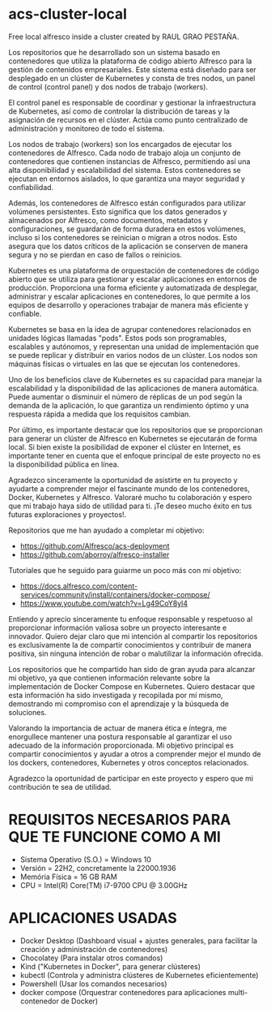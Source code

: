 # acs-cluster-local
Free local alfresco inside a cluster created by RAUL GRAO PESTAÑA.

Los repositorios que he desarrollado son un sistema basado en contenedores que utiliza la plataforma de código abierto Alfresco para la gestión de contenidos empresariales. Este sistema está diseñado para ser desplegado en un clúster de Kubernetes y consta de tres nodos, un panel de control (control panel) y dos nodos de trabajo (workers).

El control panel es responsable de coordinar y gestionar la infraestructura de Kubernetes, así como de controlar la distribución de tareas y la asignación de recursos en el clúster. Actúa como punto centralizado de administración y monitoreo de todo el sistema.

Los nodos de trabajo (workers) son los encargados de ejecutar los contenedores de Alfresco. Cada nodo de trabajo aloja un conjunto de contenedores que contienen instancias de Alfresco, permitiendo así una alta disponibilidad y escalabilidad del sistema. Estos contenedores se ejecutan en entornos aislados, lo que garantiza una mayor seguridad y confiabilidad.

Además, los contenedores de Alfresco están configurados para utilizar volúmenes persistentes. Esto significa que los datos generados y almacenados por Alfresco, como documentos, metadatos y configuraciones, se guardarán de forma duradera en estos volúmenes, incluso si los contenedores se reinician o migran a otros nodos. Esto asegura que los datos críticos de la aplicación se conserven de manera segura y no se pierdan en caso de fallos o reinicios.

Kubernetes es una plataforma de orquestación de contenedores de código abierto que se utiliza para gestionar y escalar aplicaciones en entornos de producción. Proporciona una forma eficiente y automatizada de desplegar, administrar y escalar aplicaciones en contenedores, lo que permite a los equipos de desarrollo y operaciones trabajar de manera más eficiente y confiable.

Kubernetes se basa en la idea de agrupar contenedores relacionados en unidades lógicas llamadas "pods". Estos pods son programables, escalables y autónomos, y representan una unidad de implementación que se puede replicar y distribuir en varios nodos de un clúster. Los nodos son máquinas físicas o virtuales en las que se ejecutan los contenedores.

Uno de los beneficios clave de Kubernetes es su capacidad para manejar la escalabilidad y la disponibilidad de las aplicaciones de manera automática. Puede aumentar o disminuir el número de réplicas de un pod según la demanda de la aplicación, lo que garantiza un rendimiento óptimo y una respuesta rápida a medida que los requisitos cambian.

Por último, es importante destacar que los repositorios que se proporcionan para generar un clúster de Alfresco en Kubernetes se ejecutarán de forma local. Si bien existe la posibilidad de exponer el clúster en Internet, es importante tener en cuenta que el enfoque principal de este proyecto no es la disponibilidad pública en línea.

Agradezco sinceramente la oportunidad de asistirte en tu proyecto y ayudarte a comprender mejor el fascinante mundo de los contenedores, Docker, Kubernetes y Alfresco. Valoraré mucho tu colaboración y espero que mi trabajo haya sido de utilidad para ti. ¡Te deseo mucho éxito en tus futuras exploraciones y proyectos!.

Repositorios que me han ayudado a completar mi objetivo:
- https://github.com/Alfresco/acs-deployment
- https://github.com/aborroy/alfresco-installer

Tutoriales que he seguido para guiarme un poco más con mi objetivo:
- https://docs.alfresco.com/content-services/community/install/containers/docker-compose/
- https://www.youtube.com/watch?v=Lg49CoY8yl4

Entiendo y aprecio sinceramente tu enfoque responsable y respetuoso al proporcionar información valiosa sobre un proyecto interesante e innovador. Quiero dejar claro que mi intención al compartir los repositorios es exclusivamente la de compartir conocimientos y contribuir de manera positiva, sin ninguna intención de robar o malutilizar la información ofrecida.

Los repositorios que he compartido han sido de gran ayuda para alcanzar mi objetivo, ya que contienen información relevante sobre la implementación de Docker Compose en Kubernetes. Quiero destacar que esta información ha sido investigada y recopilada por mí mismo, demostrando mi compromiso con el aprendizaje y la búsqueda de soluciones.

Valorando la importancia de actuar de manera ética e íntegra, me enorgullece mantener una postura responsable al garantizar el uso adecuado de la información proporcionada. Mi objetivo principal es compartir conocimientos y ayudar a otros a comprender mejor el mundo de los dockers, contenedores, Kubernetes y otros conceptos relacionados.

Agradezco la oportunidad de participar en este proyecto y espero que mi contribución te sea de utilidad.

# REQUISITOS NECESARIOS PARA QUE TE FUNCIONE COMO A MI

- Sistema Operativo (S.O.) = Windows 10 
- Versión = 22H2, concretamente la 22000.1936 
- Memória Física = 16 GB RAM
- CPU = Intel(R) Core(TM) i7-9700 CPU @ 3.00GHz 

# APLICACIONES USADAS

- Docker Desktop (Dashboard visual + ajustes generales, para facilitar la creación y administración de contenedores)
- Chocolatey (Para instalar otros comandos)
- Kind ("Kubernetes in Docker", para generar clústeres)
- kubectl (Controla y administra clústeres de Kubernetes eficientemente)
- Powershell (Usar los comandos necesarios)
- docker compose (Orquestrar contenedores para aplicaciones multi-contenedor de Docker)
